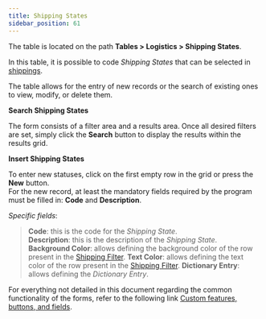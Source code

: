 ```yaml
---
title: Shipping States
sidebar_position: 61
---
```


The table is located on the path **Tables > Logistics > Shipping States**.

In this table, it is possible to code *Shipping States* that can be selected in [shippings](/docs/logistics/shipping/shippings-intro).

The table allows for the entry of new records or the search of existing ones to view, modify, or delete them.

**Search Shipping States**

The form consists of a filter area and a results area. Once all desired filters are set, simply click the **Search** button to display the results within the results grid.

**Insert Shipping States**

To enter new statuses, click on the first empty row in the grid or press the **New** button.   
For the new record, at least the mandatory fields required by the program must be filled in: **Code** and **Description**.

*Specific fields*: 

> **Code**: this is the code for the *Shipping State*.   
> **Description**: this is the description of the *Shipping State*.   
> **Background Color**: allows defining the background color of the row present in the [Shipping Filter](/docs/logistics/shipping/search-shippings). 
> **Text Color**: allows defining the text color of the row present in the [Shipping Filter](/docs/logistics/shipping/search-shippings). 
> **Dictionary Entry**: allows defining the *Dictionary Entry*.   

For everything not detailed in this document regarding the common functionality of the forms, refer to the following link [Custom features, buttons, and fields](/docs/guide/common).